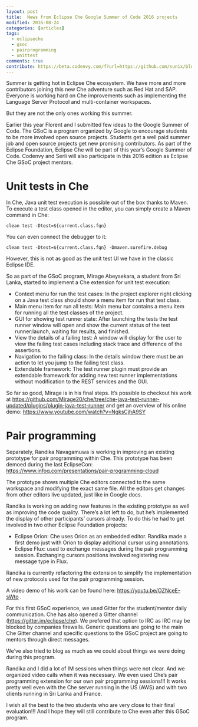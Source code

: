 ```yaml
---
layout: post
title:  News from Eclipse Che Google Summer of Code 2016 projects
modified: 2016-08-24
categories: [articles]
tags: 
  - eclipseche
  - gsoc
  - pairprogramming
  - unittest
comments: true
contribute: https://beta.codenvy.com/f?url=https://github.com/sunix/blog.sunix.org/tree/gh-pages
---
```


Summer is getting hot in Eclipse Che ecosystem. We have more and more contributors joining this new Che adventure such as Red Hat and SAP. Everyone is working hard on Che improvements such as implementing the Language Server Protocol and multi-container workspaces.

But they are not the only ones working this summer.

Earlier this year Florent and I submitted few ideas to the Google Summer of Code. The GSoC is a program organized by Google to encourage students to be more involved open source projects. Students get a well paid summer job and open source projects get new promising contributors. As part of the Eclipse Foundation, Eclipse Che will be part of this year’s Google Summer of Code. Codenvy and Serli will also participate in this 2016 edition as Eclipse Che GSoC project mentors.

<!-- more -->


# Unit tests in Che
In Che, Java unit test execution is possible out of the box thanks to Maven. To execute a test class opened in the editor, you can simply create a Maven command in Che:

    clean test -Dtest=${current.class.fqn}

You can even connect the debugger to it:

    clean test -Dtest=${current.class.fqn} -Dmaven.surefire.debug

However, this is not as good as the unit test UI we have in the classic Eclipse IDE.

So as part of the GSoC program, Mirage Abeysekara, a student from Sri Lanka, started to implement a Che extension for unit test execution:

 - Context menu for run the test cases: In the project explorer right clicking on a Java test class should show a menu item for run that test class.
 - Main menu item for run all tests: Main menu bar contains a menu item for running all the test classes of the project.
 - GUI for showing test runner state: After launching the tests the test runner window will open and show the current status of the test runner:launch, waiting for results, and finished.
 - View the details of a failing test: A window will display for the user to view the failing test cases including stack trace and difference of the assertions.
 - Navigation to the failing class: In the details window there must be an action to let you jump to the failing test class.
 - Extendable framework: The test runner plugin must provide an extendable framework for adding new test runner implementations without modification to the REST services and the GUI.

So far so good, Mirage is in his final steps. It’s possible to checkout his work at <https://github.com/Mirage20/che/tree/che-java-test-runner-updated/plugins/plugin-java-test-runner> and get an overview of his online demo: <https://www.youtube.com/watch?v=NgksCjhA9SY> 

# Pair programming
Separately, Randika Navagamuwa is working in improving an existing prototype for pair programming within Che. This prototype has been demoed during the last EclipseCon: <https://www.infoq.com/presentations/pair-programming-cloud> 

The prototype shows multiple Che editors connected to the same workspace and modifying the exact same file. All the editors get changes from other editors live updated, just like in Google docs.

Randika is working on adding new features in the existing prototype as well as improving the code quality. There’s a lot left to do, but he’s implemented the display of other participants’ cursors already. To do this he had to get involved in two other Eclipse Foundation projects:

 - Eclipse Orion: Che uses Orion as an embedded editor. Randika made a first demo just with Orion to display additional cursor using annotations.
 - Eclipse Flux: used to exchange messages during the pair programming session. Exchanging cursors positions involved registering new message type in Flux.

Randika is currently refactoring the extension to simplify the implementation of new protocols used for the pair programming session.

A video demo of his work can be found here: <https://youtu.be/OZNceE-sWto> .

For this first GSoC experience, we used Gitter for the student/mentor daily communication. Che has also opened a Gitter channel (https://gitter.im/eclipse/che).  We prefered that option to IRC as IRC may be blocked by companies firewalls. Generic questions are going to the main Che Gitter channel and specific questions to the GSoC project are going to mentors through direct messages.

We’ve also tried to blog as much as we could about things we were doing during this program.

Randika and I did a lot of IM sessions when things were not clear. And we organized video calls when it was necessary. We even used Che’s pair programming extension for our own pair programming sessions!!! It works pretty well even with the Che server running in the US (AWS) and with two clients running in Sri Lanka and France.

I wish all the best to the two students who are very close to their final evaluation!!! And I hope they will still contribute to Che even after this GSoC program.
